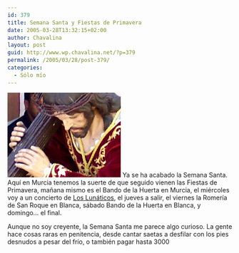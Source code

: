 ```yaml
---
id: 379
title: Semana Santa y Fiestas de Primavera
date: 2005-03-28T13:32:15+02:00
author: Chavalina
layout: post
guid: http://www.wp.chavalina.net/?p=379
permalink: /2005/03/28/post-379/
categories:
  - Sólo mío
---
```

<img class="imgizqda" src="/imagenes/fotos/jesus.jpg" alt="Jes&uacute;s" /> Ya se ha acabado la Semana Santa. Aqu&iacute; en Murcia tenemos la suerte de que seguido vienen las Fiestas de Primavera, ma&ntilde;ana mismo es el Bando de la Huerta en Murcia, el mi&eacute;rcoles voy a un concierto de <a href="http://www.los-lunaticos.com/" target="_blank">Los Lun&aacute;ticos</a>, el jueves a salir, el viernes la Romer&iacute;a de San Roque en Blanca, s&aacute;bado Bando de la Huerta en Blanca, y domingo&#8230; el final.

Aunque no soy creyente, la Semana Santa me parece algo curioso. La gente hace cosas raras en penitencia, desde cantar saetas a desfilar con los pies desnudos a pesar del fr&iacute;o, o tambi&eacute;n pagar hasta 3000